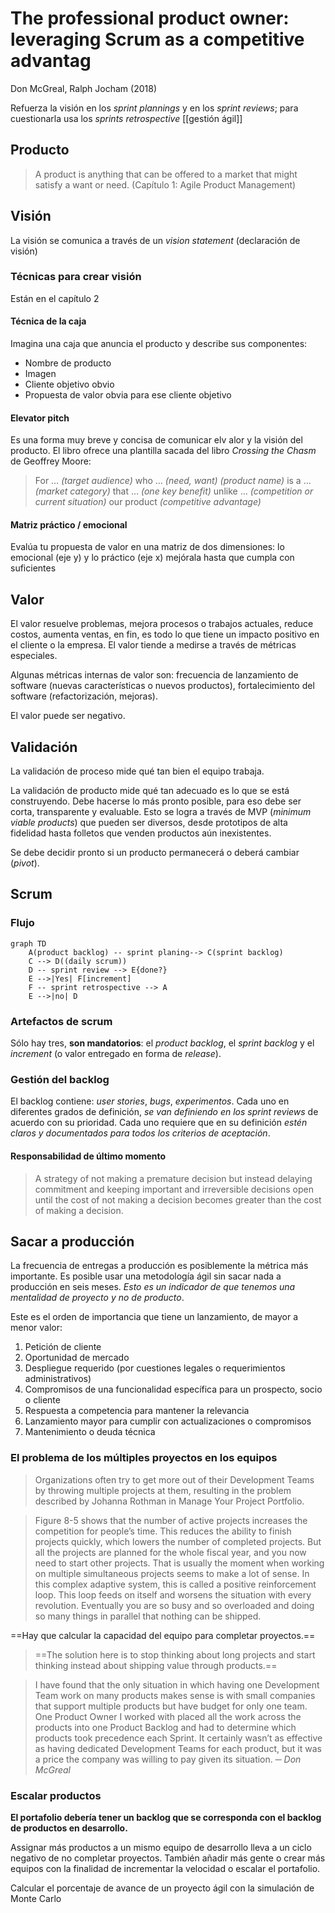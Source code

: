 # The professional product owner: leveraging Scrum as a competitive advantag
Don McGreal, Ralph Jocham (2018)

Refuerza la visión en los *sprint plannings* y en los *sprint reviews*; para cuestionarla usa los *sprints retrospective* [[gestión ágil]]

## Producto

>A product is anything that can be offered to a market that might satisfy a want or need. (Capítulo 1: Agile Product Management)

## Visión

La visión se comunica a través de un *vision statement* (declaración de visión)

### Técnicas para crear visión

Están en el capítulo 2

#### Técnica de la caja

Imagina una caja que anuncia el producto y describe sus componentes:

- Nombre de producto
- Imagen
- Cliente objetivo obvio
- Propuesta de valor obvia para ese cliente objetivo

#### Elevator pitch

Es una forma muy breve y concisa de comunicar elv alor y la visión del producto. El libro ofrece una plantilla sacada del libro *Crossing the Chasm* de Geoffrey Moore:

>For … *(target audience)*
>who … *(need, want)*
>*(product name)* is a … *(market category)*
>that ... *(one key benefit)*
>unlike … *(competition or current situation)*
>our product *(competitive advantage)*

#### Matriz práctico / emocional

Evalúa tu propuesta de valor en una matriz de dos dimensiones: lo emocional (eje y) y lo práctico (eje x) mejórala hasta que cumpla con suficientes 

## Valor

El valor resuelve problemas, mejora procesos o trabajos actuales, reduce costos, aumenta ventas, en fin, es todo lo que tiene un impacto positivo en el cliente o la empresa. El valor tiende a medirse a través de métricas especiales.

Algunas métricas internas de valor son: frecuencia de lanzamiento de software (nuevas características o nuevos productos), fortalecimiento del software (refactorización, mejoras).

El valor puede ser negativo.

## Validación

La validación de proceso mide qué tan bien el equipo trabaja.

La validación de producto mide qué tan adecuado es lo que se está construyendo. Debe hacerse lo más pronto posible, para eso debe ser corta, transparente y evaluable. Esto se logra a través de MVP (*minimum viable products*) que pueden ser diversos, desde prototipos de alta fidelidad hasta folletos que venden productos aún inexistentes.

Se debe decidir pronto si un producto permanecerá o deberá cambiar (*pivot*).

## Scrum

### Flujo
```mermaid
graph TD
    A(product backlog) -- sprint planing--> C(sprint backlog)
    C --> D((daily scrum))
    D -- sprint review --> E{done?}
    E -->|Yes| F[increment]
    F -- sprint retrospective --> A
    E -->|no| D 
```

### Artefactos de scrum

Sólo hay tres, **son mandatorios**: el *product backlog*, el *sprint backlog* y el *increment* (o valor entregado en forma de *release*).

### Gestión del backlog

El backlog contiene: *user stories*, *bugs*, *experimentos*. Cada uno en diferentes grados de definición, *se van definiendo en los sprint reviews* de acuerdo con su prioridad. Cada uno requiere que en su definición *estén claros y documentados para todos los criterios de aceptación*. 

#### Responsabilidad de último momento

>A strategy of not making a premature decision but instead delaying commitment and keeping important and irreversible decisions open until the cost of not making a decision becomes greater than the cost of making a decision.

## Sacar a producción

La frecuencia de entregas a producción es posiblemente la métrica más importante. Es posible usar una metodología ágil sin sacar nada a producción en seis meses. *Esto es un indicador de que tenemos una mentalidad de proyecto y no de producto*.

Este es el orden de importancia que tiene un lanzamiento, de mayor a menor valor:

1. Petición de cliente
2. Oportunidad de mercado
3. Despliegue requerido (por cuestiones legales o requerimientos administrativos)
4. Compromisos de una funcionalidad específica para un prospecto, socio o cliente
5. Respuesta a competencia para mantener la relevancia
6. Lanzamiento mayor para cumplir con actualizaciones o compromisos
7. Mantenimiento o deuda técnica

### El problema de los múltiples proyectos en los equipos

>Organizations often try to get more out of their Development Teams by throwing multiple projects at them, resulting in the problem described by Johanna Rothman in Manage Your Project Portfolio.

>Figure 8-5 shows that the number of active projects increases the competition for people’s time. This reduces the ability to finish projects quickly, which lowers the number of completed projects. But all the projects are planned for the whole fiscal year, and you now need to start other projects. That is usually the moment when working on multiple simultaneous projects seems to make a lot of sense. In this complex adaptive system, this is called a positive reinforcement loop. This loop feeds on itself and worsens the situation with every revolution. Eventually you are so busy and so overloaded and doing so many things in parallel that nothing can be shipped.

==Hay que calcular la capacidad del equipo para completar proyectos.==

>==The solution here is to stop thinking about long projects and start thinking instead about shipping value through products.==


>I have found that the only situation in which having one Development Team work on many products makes sense is with small companies that support multiple products but have budget for only one team. One Product Owner I worked with placed all the work across the products into one Product Backlog and had to determine which products took precedence each Sprint. It certainly wasn’t as effective as having dedicated Development Teams for each product, but it was a price the company was willing to pay given its situation.
><cite>─ Don McGreal</cite>


### Escalar productos

**El portafolio debería tener un backlog que se corresponda con el backlog de productos en desarrollo.**

Assignar más productos a un mismo equipo de desarrollo lleva a un ciclo negativo de no completar proyectos. También añadir más gente o crear más equipos con la finalidad de incrementar la velocidad o escalar el portafolio.

Calcular el porcentaje de avance de un proyecto ágil con la simulación de Monte Carlo
